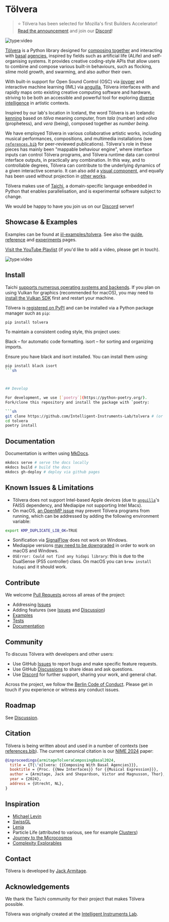 # Tölvera

> ⭐️ Tölvera has been selected for Mozilla's first Builders Accelerator! [Read the announcement](https://blog.mozilla.org/en/mozilla/14-ai-projects-to-watch-mozillas-first-builders-accelerator-cohort-kicks-off/) and join our [Discord](https://discord.gg/ER7tWds9vM)!

![type:video](https://www.youtube.com/embed/BmoinLR8Otc)

[Tölvera](https://tolvera.is) is a Python library designed for [composing together](https://arxiv.org/abs/2303.06777) and interacting with [basal](https://royalsocietypublishing.org/doi/full/10.1098/rstb.2019.0750) [agencies](https://link.springer.com/article/10.1007/s00018-023-04790-z), inspired by fields such as artificial life (ALife) and self-organising systems. 
It provides creative coding-style APIs that allow users to combine and compose various built-in behaviours, such as flocking, slime mold growth, and swarming, and also author their own. 

With built-in support for Open Sound Control (OSC) via [iipyper](https://github.com/Intelligent-Instruments-Lab/iipyper) and interactive machine learning (IML) via [anguilla](https://github.com/Intelligent-Instruments-Lab/anguilla), Tölvera interfaces with and rapidly maps onto existing creative computing software and hardware, striving to be both an accessible and powerful tool for exploring [diverse intelligence](https://www.frontiersin.org/articles/10.3389/fnsys.2022.768201/full) in artistic contexts.

Inspired by our lab's location in Iceland, the word Tölvera is an Icelandic [kenning](https://en.wikipedia.org/wiki/Kenning) based on _tölva_ meaning computer, from _tala_ (number) and _völva_ (prophetess), and _vera_ (being), composed together as _number being_.

We have employed Tölvera in various collaborative artistic works, including musical performances, compositions, and multimedia installations (see [`references.bib`](https://github.com/Intelligent-Instruments-Lab/tolvera/blob/main/references.bib) for peer-reviewed publications).
Tölvera's role in these pieces has mainly been "mappable behaviour engine", where interface inputs can control Tölvera programs, and Tölvera runtime data can control interface outputs, in practically any combination.
In this way, and to controllable degrees, Tölvera can contribute to the underlying dynamics of a given interactive scenario.
It can also add a [visual component](https://www.youtube.com/watch?v=W2c8vFmdANY), and equally has been used without projection in [other works](https://marcodonnarumma.com/works/ex-silens/).

Tölvera makes use of [Taichi](https://www.taichi-lang.org/), a domain-specific language embedded in Python that enables parallelisation, and is experimental software subject to change.

We would be happy to have you join us on our [Discord](https://discord.gg/ER7tWds9vM) server!

## Showcase & Examples

Examples can be found at [iil-examples/tolvera](https://github.com/Intelligent-Instruments-Lab/iil-examples/tree/main/tolvera).
See also the [guide](https://afhverjuekki.github.io/tolvera/guide), [reference](https://afhverjuekki.github.io/tolvera/reference/tolvera/context) and [experiments](https://afhverjuekki.github.io/tolvera/experiments) pages.

[Visit the YouTube Playlist](https://www.youtube.com/embed/ahSXjnYHZLU?&list=PL8bdQleKUA1vNez5gw-pfQB21Q1-vHn3x) (if you'd like to add a video, please get in touch).

![type:video](https://www.youtube.com/embed/ahSXjnYHZLU?&list=PL8bdQleKUA1vNez5gw-pfQB21Q1-vHn3x)

<!-- [![](assets/images/tolvera.jpg)](https://www.youtube.com/watch?v=ahSXjnYHZLU&list=PL8bdQleKUA1vNez5gw-pfQB21Q1-vHn3x&pp=gAQBiAQB) -->

## Install

Taichi [supports numerous operating systems and backends](https://docs.taichi-lang.org/docs/hello_world#supported-systems-and-backends).
If you plan on using Vulkan for graphics (recommended for macOS), you may need to [install the Vulkan SDK](https://docs.taichi-lang.org/docs/hello_world#supported-systems-and-backends) first and restart your machine.

Tölvera is [registered on PyPI](https://pypi.org/project/tolvera) and can be installed via a Python package manager such as `pip`:

```sh
pip install tolvera
```
To maintain a consistent coding style, this project uses:

Black – for automatic code formatting.
isort – for sorting and organizing imports.

Ensure you have black and isort installed. You can install them using:

```sh
pip install black isort
```sh



## Develop

For development, we use [`poetry`](https://python-poetry.org/).
Fork/clone this repository and install the package with `poetry:

```sh
git clone https://github.com/Intelligent-Instruments-Lab/tolvera # (or clone your own fork)
cd tolvera
poetry install
```

## Documentation

Documentation is written using [MkDocs](https://www.mkdocs.org/).

```sh
mkdocs serve # serve the docs locally
mkdocs build # build the docs
mkdocs gh-deploy # deploy via github pages
```

## Known Issues & Limitations

- Tölvera does not support Intel-based Apple devices (due to [`anguilla`](https://github.com/Intelligent-Instruments-Lab/anguilla)'s FAISS dependency, and Mediapipe not supporting Intel Macs).
- On macOS, [an OpenMP issue](https://github.com/pytorch/pytorch/issues/78490) may prevent Tölvera programs from running, which can be addressed by adding the following environment variable:
```sh
export KMP_DUPLICATE_LIB_OK=TRUE
```
- Sonification via [SignalFlow](https://signalflow.dev) does not work on Windows.
- Mediapipe versions [may need to be downgraded](https://github.com/google/mediapipe/issues/5168) in order to work on macOS and Windows.
- `OSError: Could not find any hidapi library`: this is due to the DualSense (PS5 controller) class. On macOS you can `brew install hidapi` and it should work. 

## Contribute

We welcome [Pull Requests](https://github.com/Intelligent-Instruments-Lab/tolvera/pulls) across all areas of the project:

- Addressing [Issues](https://github.com/Intelligent-Instruments-Lab/tolvera/issues)
- Adding features (see [Issues](https://github.com/Intelligent-Instruments-Lab/tolvera/issues) and [Discussion](https://github.com/Intelligent-Instruments-Lab/tolvera/discussion))
- [Examples](https://github.com/Intelligent-Instruments-Lab/iil-examples/tree/main/tolvera)
- [Tests](https://github.com/afhverjuekki/tolvera)
- [Documentation](https://afhverjuekki.github.io/tolvera/)

## Community

To discuss Tölvera with developers and other users:

- Use GitHub [Issues](https://github.com/Intelligent-Instruments-Lab/tolvera/issues) to report bugs and make specific feature requests.
- Use GitHub [Discussions](https://github.com/Intelligent-Instruments-Lab/tolvera/discussions) to share ideas and ask questions.
- Use [Discord](https://discord.gg/ER7tWds9vM) for further support, sharing your work, and general chat.

Across the project, we follow the [Berlin Code of Conduct](https://berlincodeofconduct.org/). 
Please get in touch if you experience or witness any conduct issues.

## Roadmap

See [Discussion](https://github.com/Intelligent-Instruments-Lab/tolvera/discussion).

## Citation

Tölvera is being written about and used in a number of contexts (see [references.bib](https://github.com/Intelligent-Instruments-Lab/tolvera/blob/main/references.bib)).
The current canonical citation is our [NIME 2024](https://www.nime2024.org/) paper:

```bibtex
@inproceedings{armitageTolveraComposingBasal2024,
  title = {T{\"o}lvera: {{Composing With Basal Agencies}}},
  booktitle = {Proc. {{New Interfaces}} for {{Musical Expression}}},
  author = {Armitage, Jack and Shepardson, Victor and Magnusson, Thor},
  year = {2024},
  address = {Utrecht, NL},
}
```

## Inspiration

- [Michael Levin](https://en.wikipedia.org/wiki/Michael_Levin_(biologist))
- [SwissGL](https://swiss.gl)
- [Lenia](https://chakazul.github.io/lenia.html)
- Particle Life (attributed to various, see for example [Clusters](https://www.ventrella.com/Clusters/))
- [Journey to the Microcosmos](https://www.youtube.com/@journeytomicro)
- [Complexity Explorables](https://www.complexity-explorables.org/)

## Contact

Tölvera is developed by [Jack Armitage](https://jackarmitage.com).

## Acknowledgements

We thank the Taichi community for their project that makes Tölvera possible.

Tölvera was originally created at the [Intelligent Instruments Lab](https://iil.is).
